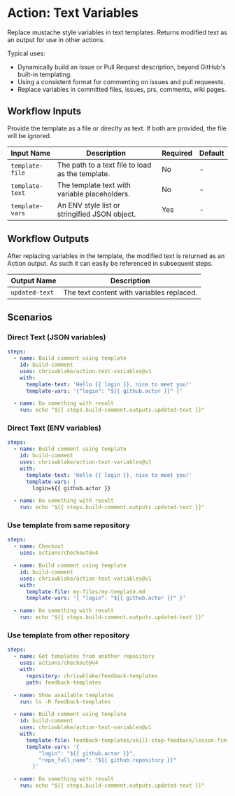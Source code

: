 # Action: Text Variables

Replace mustache style variables in text templates. Returns modified text as an
output for use in other actions.

Typical uses:

- Dynamically build an Issue or Pull Request description, beyond GitHub's
  built-in templating.
- Using a consistent format for commenting on issues and pull requeests.
- Replace variables in committed files, issues, prs, comments, wiki pages.

## Workflow Inputs

Provide the template as a file or direclty as text. If both are provided, the
file will be ignored.

| Input Name      | Description                                      | Required | Default |
| --------------- | ------------------------------------------------ | -------- | ------- |
| `template-file` | The path to a text file to load as the template. | No       | -       |
| `template-text` | The template text with variable placeholders.    | No       | -       |
| `template-vars` | An ENV style list or stringified JSON object.    | Yes      | -       |

## Workflow Outputs

After replacing variables in the template, the modified text is returned as an
Action output. As such it can easily be referenced in subsequent steps.

| Output Name    | Description                               |
| -------------- | ----------------------------------------- |
| `updated-text` | The text content with variables replaced. |

## Scenarios

### Direct Text (JSON variables)

```yaml
steps:
  - name: Build comment using template
    id: build-comment
    uses: chriswblake/action-text-variables@v1
    with:
      template-text: 'Hello {{ login }}, nice to meet you!'
      template-vars: '{"login": "${{ github.actor }}" }'

  - name: Do something with result
    run: echo "${{ steps.build-comment.outputs.updated-text }}"
```

### Direct Text (ENV variables)

```yaml
steps:
  - name: Build comment using template
    id: build-comment
    uses: chriswblake/action-text-variables@v1
    with:
      template-text: 'Hello {{ login }}, nice to meet you!'
      template-vars: |
        login=${{ github.actor }}

  - name: Do something with result
    run: echo "${{ steps.build-comment.outputs.updated-text }}"
```

### Use template from same repository

```yaml
steps:
  - name: Checkout
    uses: actions/checkout@v4

  - name: Build comment using template
    id: build-comment
    uses: chriswblake/action-text-variables@v1
    with:
      template-file: my-files/my-template.md
      template-vars: '{ "login": "${{ github.actor }}" }'

  - name: Do something with result
    run: echo "${{ steps.build-comment.outputs.updated-text }}"
```

### Use template from other repository

<!-- prettier-ignore-start -->
```yaml
steps:
  - name: Get templates from another repository
    uses: actions/checkout@v4
    with:
      repository: chriswblake/feedback-templates
      path: feedback-templates

  - name: Show available templates
    run: ls -R feedback-templates

  - name: Build comment using template
    id: build-comment
    uses: chriswblake/action-text-variables@v1
    with:
      template-file: feedback-templates/skill-step-feedback/lesson-finished.md
      template-vars: '{
          "login": "${{ github.actor }}",
          "repo_full_name": "${{ github.repository }}"
        }'

  - name: Do something with result
    run: echo "${{ steps.build-comment.outputs.updated-text }}"
```
<!-- prettier-ignore-end -->
